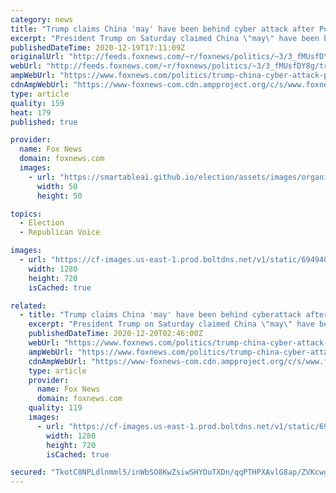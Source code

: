 ```yaml
---
category: news
title: "Trump claims China 'may' have been behind cyber attack after Pompeo says it was ‘pretty clearly’ Russia"
excerpt: "President Trump on Saturday claimed China \"may\" have been behind a massive cyberattack on U.S. government systems -- a day after Secretary of State Mike Pompeo said the attack was \"pretty clearly\" perpetrated by Russians.  "
publishedDateTime: 2020-12-19T17:11:09Z
originalUrl: "http://feeds.foxnews.com/~r/foxnews/politics/~3/3_fMUsfDY8g/trump-china-cyber-attack-pompeo-russia"
webUrl: "http://feeds.foxnews.com/~r/foxnews/politics/~3/3_fMUsfDY8g/trump-china-cyber-attack-pompeo-russia"
ampWebUrl: "https://www.foxnews.com/politics/trump-china-cyber-attack-pompeo-russia.amp"
cdnAmpWebUrl: "https://www-foxnews-com.cdn.ampproject.org/c/s/www.foxnews.com/politics/trump-china-cyber-attack-pompeo-russia.amp"
type: article
quality: 159
heat: 179
published: true

provider:
  name: Fox News
  domain: foxnews.com
  images:
    - url: "https://smartableai.github.io/election/assets/images/organizations/foxnews.com-50x50.jpg"
      width: 50
      height: 50

topics:
  - Election
  - Republican Voice

images:
  - url: "https://cf-images.us-east-1.prod.boltdns.net/v1/static/694940094001/16510a01-9950-4ec7-9359-dc658807fa0e/1c3995eb-70c7-40b8-ab18-1f83cdd06758/1280x720/match/image.jpg"
    width: 1280
    height: 720
    isCached: true

related:
  - title: "Trump claims China 'may' have been behind cyberattack after Pompeo says it was ‘pretty clearly’ Russia"
    excerpt: "President Trump on Saturday claimed China \"may\" have been behind a massive cyberattack on U.S. government systems -- a day after Secretary of State Mike Pompeo said the attack was \"pretty clearly\" perpetrated by Russians."
    publishedDateTime: 2020-12-20T02:46:00Z
    webUrl: "https://www.foxnews.com/politics/trump-china-cyber-attack-pompeo-russia"
    ampWebUrl: "https://www.foxnews.com/politics/trump-china-cyber-attack-pompeo-russia.amp"
    cdnAmpWebUrl: "https://www-foxnews-com.cdn.ampproject.org/c/s/www.foxnews.com/politics/trump-china-cyber-attack-pompeo-russia.amp"
    type: article
    provider:
      name: Fox News
      domain: foxnews.com
    quality: 119
    images:
      - url: "https://cf-images.us-east-1.prod.boltdns.net/v1/static/694940094001/16510a01-9950-4ec7-9359-dc658807fa0e/1c3995eb-70c7-40b8-ab18-1f83cdd06758/1280x720/match/image.jpg"
        width: 1280
        height: 720
        isCached: true

secured: "TkotC8NPLdlnmml5/inWbSO8KwZsiwSHYOuTXDn/qqPTHPXAvlG8ap/ZVKcwgl+1Q8V8/4atJp+xkkmlif2YPEbzHvvb2nKvMw+UEJmVJfxP25fBeu3iFRkhBpRlvXWpy8mBfGYtRA+88cCZjjngRbtBp5/zTSoGPEEIYy3PGeGz5d/kcJ8jA090VPaEKwTKvqP5PwBW8fSnLlpDM5SBlpabZglRmAMszYXDq7o2W3u+rBi5I5oKZcrCOeO+I1mTVNA1WFLXw1vTKc8X/vQNPJuCnpepF2RGRoavP6bZI9Y2X3RpZlicniIIErLadeMcSD5EMql9GK/n/72UoGdeg89IsNVyWdceOh36Ga+g7do=;v9sMrurcy1r2pmMmnH4JMA=="
---
```


